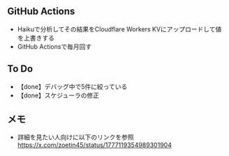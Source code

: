 ## GitHub Actions
- Haikuで分析してその結果をCloudflare Workers KVにアップロードして値を上書きする
- GitHub Actionsで毎月回す

## To Do
- 【done】デバッグ中で5件に絞っている
- 【done】スケジューラの修正

## メモ
- 詳細を見たい人向けに以下のリンクを参照
https://x.com/zoetin45/status/1777119354989301904

